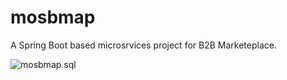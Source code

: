 # mosbmap

A Spring Boot based microsrvices project for B2B Marketeplace.

![mosbmap.sql](https://raw.githubusercontent.com/SaroshTariq/mosbmap/master/mosbmap-db.png "DB")
